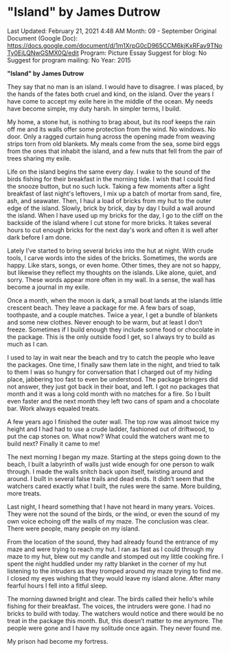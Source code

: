 # "Island" by James Dutrow

Last Updated: February 21, 2021 4:48 AM
Month: 09 - September
Original Document (Google Doc): https://docs.google.com/document/d/1m1XrpG0cD965CCM6kjKxRFav9TNoTy0EjLQNwGSMX0Q/edit
Program: Picture Essay
Suggest for blog: No
Suggest for program mailing: No
Year: 2015

**"Island" by James Dutrow**

They say that no man is an island. I would have to disagree. I was placed, by the hands of the fates both cruel and kind, on the island. Over the years I have come to accept my exile here in the middle of the ocean. My needs have become simple, my duty harsh. In simpler terms, I build.

My home, a stone hut, is nothing to brag about, but its roof keeps the rain off me and its walls offer some protection from the wind. No windows. No door. Only a ragged curtain hung across the opening made from weaving strips torn from old blankets. My meals come from the sea, some bird eggs from the ones that inhabit the island, and a few nuts that fell from the pair of trees sharing my exile.

Life on the island begins the same every day. I wake to the sound of the birds fishing for their breakfast in the morning tide. I wish that I could find the snooze button, but no such luck. Taking a few moments after a light breakfast of last night's leftovers, I mix up a batch of mortar from sand, fire, ash, and seawater. Then, I haul a load of bricks from my hut to the outer edge of the island. Slowly, brick by brick, day by day I build a wall around the island. When I have used up my bricks for the day, I go to the cliff on the backside of the island where I cut stone for more bricks. It takes several hours to cut enough bricks for the next day's work and often it is well after dark before I am done.

Lately I’ve started to bring several bricks into the hut at night. With crude tools, I carve words into the sides of the bricks. Sometimes, the words are happy. Like stars, songs, or even home. Other times, they are not so happy, but likewise they reflect my thoughts on the islands. Like alone, quiet, and sorry. These words appear more often in my wall. In a sense, the wall has become a journal in my exile.

Once a month, when the moon is dark, a small boat lands at the islands little crescent beach. They leave a package for me. A few bars of soap, toothpaste, and a couple matches. Twice a year, I get a bundle of blankets and some new clothes. Never enough to be warm, but at least I don’t freeze. Sometimes if I build enough they include some food or chocolate in the package. This is the only outside food I get, so I always try to build as much as I can.

I used to lay in wait near the beach and try to catch the people who leave the packages. One time, I finally saw them late in the night, and tried to talk to them I was so hungry for conversation that I charged out of my hiding place, jabbering too fast to even be understood. The package bringers did not answer, they just got back in their boat, and left. I got no packages that month and it was a long cold month with no matches for a fire. So I built even faster and the next month they left two cans of spam and a chocolate bar. Work always equaled treats.

A few years ago I finished the outer wall. The top row was almost twice my height and I had had to use a crude ladder, fashioned out of driftwood, to put the cap stones on. What now? What could the watchers want me to build next? Finally it came to me!

The next morning I began my maze. Starting at the steps going down to the beach, I built a labyrinth of walls just wide enough for one person to walk through. I made the walls snitch back upon itself, twisting around and around. I built in several false trails and dead ends. It didn’t seem that the watchers cared exactly what I built, the rules were the same. More building, more treats.

Last night, I heard something that I have not heard in many years. Voices. They were not the sound of the birds, or the wind, or even the sound of my own voice echoing off the walls of my maze. The conclusion was clear. There were people, many people on my island.

From the location of the sound, they had already found the entrance of my maze and were trying to reach my hut. I ran as fast as I could through my maze to my hut, blew out my candle and stomped out my little cooking fire. I spent the night huddled under my ratty blanket in the corner of my hut listening to the intruders as they tromped around my maze trying to find me. I closed my eyes wishing that they would leave my island alone. After many fearful hours I fell into a fitful sleep.

The morning dawned bright and clear. The birds called their hello's while fishing for their breakfast. The voices, the intruders were gone. I had no bricks to build with today. The watchers would notice and there would be no treat in the package this month. But, this doesn’t matter to me anymore. The people were gone and I have my solitude once again. They never found me.

My prison had become my fortress.